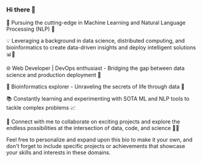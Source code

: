 ### Hi there 👋

<!--
**Shariar076/shariar076** is a ✨ _special_ ✨ repository because its `README.md` (this file) appears on your GitHub profile.

Here are some ideas to get you started:

- 🔭 I’m currently working on ...
- 🌱 I’m currently learning ...
- 👯 I’m looking to collaborate on ...
- 🤔 I’m looking for help with ...
- 💬 Ask me about ...
- 📫 How to reach me: ...
- 😄 Pronouns: ...
- ⚡ Fun fact: ...
-->
🚀 Pursuing the cutting-edge in Machine Learning and Natural Language Processing (NLP) 🧠

💡 Leveraging a background in data science, distributed computing, and bioinformatics to create data-driven insights and deploy intelligent solutions 📊🔬

🌐 Web Developer | DevOps enthusiast - Bridging the gap between data science and production deployment 🚀

🧬 Bioinformatics explorer - Unraveling the secrets of life through data 🧪

📚 Constantly learning and experimenting with SOTA ML and NLP tools to tackle complex problems 📈

🔗 Connect with me to collaborate on exciting projects and explore the endless possibilities at the intersection of data, code, and science 🤝💡

Feel free to personalize and expand upon this bio to make it your own, and don't forget to include specific projects or achievements that showcase your skills and interests in these domains.
